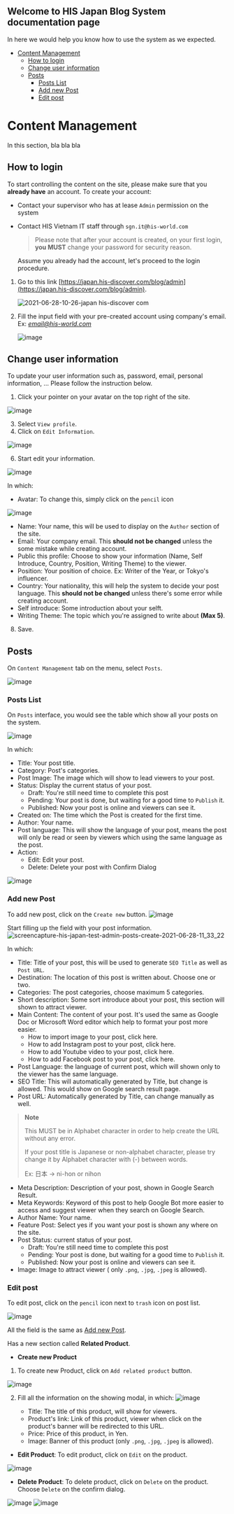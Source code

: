 ## Welcome to HIS Japan Blog System documentation page

In here we would help you know how to use the system as we expected.

- [Content Management](#content-management)
  - [How to login](#how-to-login)
  - [Change user information](#change-user-information)
  - [Posts](#posts)
    - [Posts List](#posts-list)
    - [Add new Post](#add-new-post)
    - [Edit post](#edit-post)

# Content Management

In this section, bla bla bla

## How to login

To start controlling the content on the site, please make sure that you **already have** an account.
To create your account:

- Contact your supervisor who has at lease `Admin` permission on the system
- Contact HIS Vietnam IT staff through `sgn.it@his-world.com`

  > Please note that after your account is created, on your first login, **you MUST** change your password for security reason.

  Assume you already had the account, let's proceed to the login procedure.

1. Go to this link [https://japan.his-discover.com/blog/admin](https://japan.his-discover.com/blog/admin).


   ![2021-06-28-10-26-japan his-discover com](https://user-images.githubusercontent.com/21214764/123575282-a29ea080-d7fb-11eb-9087-987ee20b3c99.png)

2. Fill the input field with your pre-created account using company's email.
   Ex: *email@his-world.com*

   ![image](https://user-images.githubusercontent.com/21214764/123575340-bba75180-d7fb-11eb-9914-b0be1e12cc2f.png)

## Change user information

To update your user information such as, password, email, personal information, ... Please follow the instruction below.
1. Click your pointer on your avatar on the top right of the site.

![image](https://user-images.githubusercontent.com/21214764/123579364-f613ed00-d801-11eb-9816-c039093ae284.png)

3. Select `View profile`.
4. Click on `Edit Information`.

![image](https://user-images.githubusercontent.com/21214764/123579411-0a57ea00-d802-11eb-81cc-a01d1ae7372b.png)

6. Start edit your information.

![image](https://user-images.githubusercontent.com/21214764/123579434-13e15200-d802-11eb-8ffa-7ac00b07762a.png)

In which:
- Avatar: To change this, simply click on the `pencil` icon

![image](https://user-images.githubusercontent.com/21214764/123579930-ff518980-d802-11eb-8f10-61f892246104.png)

- Name: Your name, this will be used to display on the `Author` section of the site.
- Email: Your company email. This **should not be changed** unless the some mistake while creating account.
- Public this profile: Choose to show your information (Name, Self Introduce, Country, Position, Writing Theme) to the viewer.
- Position: Your position of choice. Ex: Writer of the Year, or Tokyo's influencer.
- Country: Your nationality, this will help the system to decide your post language. This **should not be changed** unless there's some error while creating account.
- Self introduce: Some introduction about your selft.
- Writing Theme: The topic which you're assigned to write about **(Max 5)**.


8. Save.

## Posts

On `Content Management` tab on the menu, select `Posts`.

![image](https://user-images.githubusercontent.com/21214764/123580574-560b9300-d804-11eb-8105-4e894f2ea8fb.png)

### Posts List

On `Posts` interface, you would see the table which show all your posts on the system.

![image](https://user-images.githubusercontent.com/21214764/123580613-63288200-d804-11eb-9dd1-cbccf43cc0ad.png)

In which:
- Title: Your post title.
- Category: Post's categories.
- Post Image: The image which will show to lead viewers to your post.
- Status: Display the current status of your post.
  - Draft: You're still need time to complete this post
  - Pending: Your post is done, but waiting for a good time to `Publish` it.
  - Published: Now your post is online and viewers can see it.
- Created on: The time which the Post is created for the first time.
- Author: Your name.
- Post language: This will show the language of your post, means the post will only be read or seen by viewers which using the same language as the post.
- Action:
  - Edit: Edit your post.
  - Delete: Delete your post with Confirm Dialog

![image](https://user-images.githubusercontent.com/21214764/123580656-79364280-d804-11eb-8b55-5f9df34b53a9.png)

### Add new Post

To add new post, click on the `Create new` button.
![image](https://user-images.githubusercontent.com/21214764/123583528-ef897380-d809-11eb-8d78-36a141c1536a.png)

Start filling up the field with your post information.
![screencapture-his-japan-test-admin-posts-create-2021-06-28-11_33_22](https://user-images.githubusercontent.com/21214764/123583546-fca66280-d809-11eb-9604-84f9bdbf7b40.png)

In which:
- Title: Title of your post, this will be used to generate `SEO Title` as well as `Post URL`.
- Destination: The location of this post is written about. Choose one or two.
- Categories: The post categories, choose maximum 5 categories.
- Short description: Some sort introduce about your post, this section will shown to attract viewer.
- Main Content: The content of your post. It's used the same as Google Doc or Microsoft Word editor which help to format your post more easier.
  - How to import image to your post, click here.
  - How to add Instagram post to your post, click here.
  - How to add Youtube video to your post, click here.
  - How to add Facebook post to your post, click here.
- Post Language: the language of current post, which will shown only to the viewer has the same language.
- SEO Title: This will automatically generated by Title, but change is allowed. This would show on Google search result page.
- Post URL: Automatically generated by Title, can change manually as well.
> **Note**
> 
> This MUST be in Alphabet character in order to help create the URL without any error. 
> 
> If your post title is Japanese or non-alphabet character, please try change it by Alphabet character with (-) between words.
> 
> Ex: 日本 -> ni-hon or nihon

- Meta Description: Description of your post, shown in Google Search Result.
- Meta Keywords: Keyword of this post to help Google Bot more easier to access and suggest viewer when they search on Google Search.
- Author Name: Your name.
- Feature Post: Select yes if you want your post is shown any where on the site.
- Post Status: current status of your post.
  - Draft: You're still need time to complete this post
  - Pending: Your post is done, but waiting for a good time to `Publish` it.
  - Published: Now your post is online and viewers can see it.
- Image: Image to attract viewer ( only `.png`, `.jpg`, `.jpeg` is allowed).

### Edit post

To edit post, click on the `pencil` icon next to `trash` icon on post list.

![image](https://user-images.githubusercontent.com/21214764/123583394-b8b35d80-d809-11eb-824d-10b597c14529.png)


All the field is the same as [Add new Post](#add-new-post).

Has a new section called **Related Product**.

- **Create new Product**

1. To create new Product, click on `Add related product` button.

![image](https://user-images.githubusercontent.com/21214764/123583181-61ad8880-d809-11eb-882c-d05a9e0b2e87.png)

2. Fill all the information on the showing modal, in which:
![image](https://user-images.githubusercontent.com/21214764/123583215-6d00b400-d809-11eb-9afe-34e85e7bf8b1.png)

   - Title: The title of this product, will show for viewers.
   - Product's link: Link of this product, viewer when click on the product's banner will be redirected to this URL.
   - Price: Price of this product, in Yen.
   - Image: Banner of this product (only `.png`, `.jpg`, `.jpeg` is allowed).

- **Edit Product**: To edit product, click on `Edit` on the product.

![image](https://user-images.githubusercontent.com/21214764/123583251-7c7ffd00-d809-11eb-9722-8b23e31275b2.png)

- **Delete Product**: To delete product, click on `Delete` on the product. Choose `Delete` on the confirm dialog.

![image](https://user-images.githubusercontent.com/21214764/123583281-8a358280-d809-11eb-997e-abae16a795bc.png)
![image](https://user-images.githubusercontent.com/21214764/123583297-91f52700-d809-11eb-85f5-2762ab407603.png)
